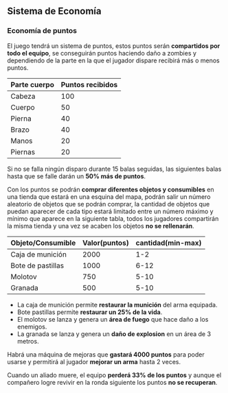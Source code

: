## Sistema de Economía

### Economía de puntos

El juego tendrá un sistema de puntos, estos puntos serán **compartidos por todo el equipo**, se conseguirán puntos haciendo daño a zombies y dependiendo de la parte en la que el jugador dispare recibirá más o menos puntos.

| Parte cuerpo| Puntos recibidos |
| ----------- | ---------------- |
| Cabeza   	  | 100    			 |
| Cuerpo      | 50     			 |
| Pierna      | 40     			 |
| Brazo   	  | 40     			 |
| Manos       | 20     			 |
| Piernas     | 20     			 |

Si no se falla ningún disparo durante 15 balas seguidas, las siguientes balas hasta que se falle darán un **50% más de puntos**.

Con los puntos se podrán **comprar diferentes objetos y consumibles** en una tienda que estará en una esquina del mapa, podrán salir un número aleatorio de objetos que se podrán comprar, la cantidad de objetos que puedan aparecer de cada tipo estará limitado entre un número máximo y mínimo que aparece en la siguiente tabla, todos los jugadores compartirán la misma tienda y una vez se acaben los objetos **no se rellenarán**.

| Objeto/Consumible   | Valor(puntos)  | cantidad(min-max)|
| ----------------    | ------------   | ---------------- |
| Caja de munición    | 2000     	   | 1-2			  |
| Bote de pastillas   | 1000    	   | 6-12			  |
| Molotov  	  	      | 750     	   | 5-10			  |
| Granada  		      | 500     	   | 5-10			  |

- La caja de munición permite **restaurar la munición** del arma equipada.
- Bote pastillas permite **restaurar un 25% de la vida**.
- El molotov se lanza y genera un **área de fuego** que hace daño a los enemigos.
- La granada se lanza y genera un **daño de explosion** en un área de 3 metros.
	
Habrá una máquina de mejoras que **gastará 4000 puntos** para poder usarse y permitirá al jugador **mejorar un arma** hasta 2 veces.

Cuando un aliado muere, el equipo **perderá 33% de los puntos** y aunque el compañero logre revivir en la ronda siguiente los puntos **no se recuperan**.

